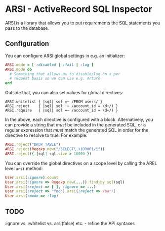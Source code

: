 # ARSI - ActiveRecord SQL Inspector

ARSI is a library that allows you to put requirements the SQL statements you pass to the database.

## Configuration

You can configure ARSI global settings in e.g. an initializer:

```ruby
ARSI.mode = [ :disabled | :fail | :log ]
ARSI.mode do
  # Something that allows us to disable/log on a per
  # request basis so we can use e.g. Arturo
end
```

Outside that, you can also set values for global directives:

```
ARSI.whitelist { |sql| sql =~ /FROM users/ }
ARSI.reject    { |sql| sql !~ /account_id = \d+/) }
ARSI.require   { |sql| sql =~ /account_id = \d+/) }
```

In the above, each directive is configured with a block. Alternatively, you can provide a string that *must* be included in the generated SQL, or a regular expression that *must* match the generated SQL in order for the directive to resolve to true. For example:

```ruby
ARSI.reject("DROP TABLE")
ARSI.reject(Regexp.new("/SELECT\.+(DROP)/i"))
ARSI.reject({ |sql| sql.size > 10000 })
```

You can override the global directives on a scope level by calling the AREL level `arsi` method:

```ruby
User.arsi(:ignore).count
User.arsi(:ignore => Regexp.new(...)).find_by_sql(sql)
User.arsi(:reject => [ ], :ignore => ...)
User.arsi(:reject => "foo").arsi(:reject => /bar/)
User.arsi(:mode => :log)
```

## TODO

:ignore vs. :whitelist vs. arsi(false) etc. - refine the API syntaxes

